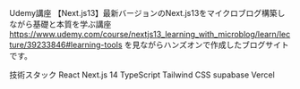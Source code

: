 Udemy講座
【Next.js13】最新バージョンのNext.js13をマイクロブログ構築しながら基礎と本質を学ぶ講座
https://www.udemy.com/course/nextjs13_learning_with_microblog/learn/lecture/39233846#learning-tools
を見ながらハンズオンで作成したブログサイトです。

技術スタック
  React
  Next.js 14
  TypeScript
  Tailwind CSS
  supabase
  Vercel
